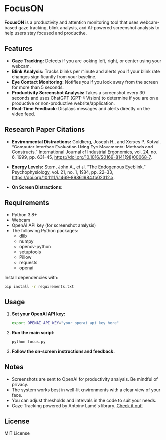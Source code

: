 # FocusON

**FocusON** is a productivity and attention monitoring tool that uses webcam-based gaze tracking, blink analysis, and AI-powered screenshot analysis to help users stay focused and productive.

## Features

- **Gaze Tracking:** Detects if you are looking left, right, or center using your webcam.
- **Blink Analysis:** Tracks blinks per minute and alerts you if your blink rate changes significantly from your baseline.
- **Eye Contact Monitoring:** Notifies you if you look away from the screen for more than 5 seconds.
- **Productivity Screenshot Analysis:** Takes a screenshot every 30 seconds and uses ChatGPT (GPT-4 Vision) to determine if you are on a productive or non-productive website/application.
- **Real-Time Feedback:** Displays messages and alerts directly on the video feed.

## Research Paper Citations
- **Environmental Distractions:**
  Goldberg, Joseph H., and Xerxes P. Kotval. “Computer Interface Evaluation Using Eye Movements: Methods and Constructs.” International Journal of Industrial Ergonomics, vol. 24, no. 6, 1999, pp. 631–45, https://doi.org/10.1016/S0169-8141(98)00068-7.

- **Energy Levels:** 
Stern, John A., et al. “The Endogenous Eyeblink.” Psychophysiology, vol. 21, no. 1, 1984, pp. 22–33, https://doi.org/10.1111/j.1469-8986.1984.tb02312.x.

- **On Screen Distractions:**

## Requirements

- Python 3.8+
- Webcam
- OpenAI API key (for screenshot analysis)
- The following Python packages:
  - dlib
  - numpy
  - opencv-python
  - setuptools
  - Pillow
  - requests
  - openai

Install dependencies with:

```bash
pip install -r requirements.txt
```

## Usage

1. **Set your OpenAI API key:**
   ```bash
   export OPENAI_API_KEY="your_openai_api_key_here"
   ```

2. **Run the main script:**
   ```bash
   python focus.py
   ```

3. **Follow the on-screen instructions and feedback.**

## Notes

- Screenshots are sent to OpenAI for productivity analysis. Be mindful of privacy.
- The system works best in well-lit environments with a clear view of your face.
- You can adjust thresholds and intervals in the code to suit your needs.
- Gaze Tracking powered by Antoine Lamé's library. [Check it out!](https://github.com/antoinelame/GazeTracking)

## License

MIT License
